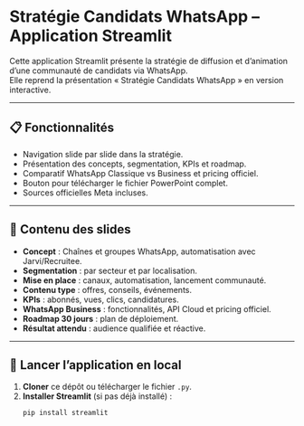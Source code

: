 # Stratégie Candidats WhatsApp – Application Streamlit

Cette application Streamlit présente la stratégie de diffusion et d’animation d’une communauté de candidats via WhatsApp.  
Elle reprend la présentation « Stratégie Candidats WhatsApp » en version interactive.

---

## 📋 Fonctionnalités

- Navigation slide par slide dans la stratégie.
- Présentation des concepts, segmentation, KPIs et roadmap.
- Comparatif WhatsApp Classique vs Business et pricing officiel.
- Bouton pour télécharger le fichier PowerPoint complet.
- Sources officielles Meta incluses.

---

## 📝 Contenu des slides

- **Concept** : Chaînes et groupes WhatsApp, automatisation avec Jarvi/Recruitee.
- **Segmentation** : par secteur et par localisation.
- **Mise en place** : canaux, automatisation, lancement communauté.
- **Contenu type** : offres, conseils, événements.
- **KPIs** : abonnés, vues, clics, candidatures.
- **WhatsApp Business** : fonctionnalités, API Cloud et pricing officiel.
- **Roadmap 30 jours** : plan de déploiement.
- **Résultat attendu** : audience qualifiée et réactive.

---

## 🚀 Lancer l’application en local

1. **Cloner** ce dépôt ou télécharger le fichier `.py`.
2. **Installer Streamlit** (si pas déjà installé) :
   ```bash
   pip install streamlit
